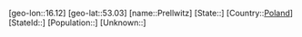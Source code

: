 ﻿---
location: [53.03,16.12]
type: City
tags:
- geo/City


SpocWebEntityId: 33510
isDeleted: false
confidential: public

---
[geo-lon::16.12]
[geo-lat::53.03]
[name::Prellwitz]
[State::]
[Country::[Poland](geo/Continent/Europe/Poland.md)]
[StateId::]
[Population::]
[Unknown::]

